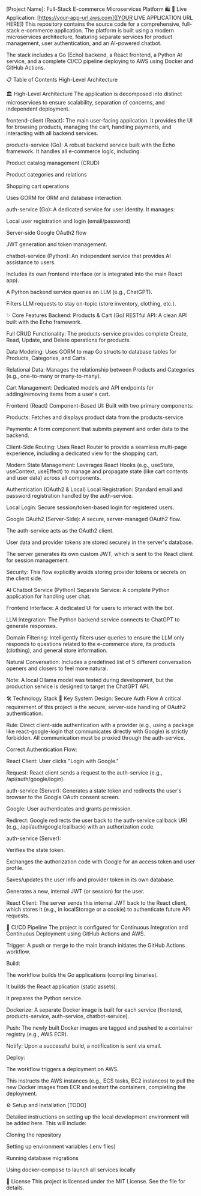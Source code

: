 [Project Name]: Full-Stack E-commerce Microservices Platform 🛍️
🚀 Live Application: [https://your-app-url.aws.com]([YOUR LIVE APPLICATION URL HERE])
This repository contains the source code for a comprehensive, full-stack e-commerce application. The platform is built using a modern microservices architecture, featuring separate services for product management, user authentication, and an AI-powered chatbot.

The stack includes a Go (Echo) backend, a React frontend, a Python AI service, and a complete CI/CD pipeline deploying to AWS using Docker and GitHub Actions.

📋 Table of Contents
High-Level Architecture











🏛️ High-Level Architecture
The application is decomposed into distinct microservices to ensure scalability, separation of concerns, and independent deployment.

frontend-client (React): The main user-facing application. It provides the UI for browsing products, managing the cart, handling payments, and interacting with all backend services.

products-service (Go): A robust backend service built with the Echo framework. It handles all e-commerce logic, including:

Product catalog management (CRUD)

Product categories and relations

Shopping cart operations

Uses GORM for ORM and database interaction.

auth-service (Go): A dedicated service for user identity. It manages:

Local user registration and login (email/password)

Server-side Google OAuth2 flow

JWT generation and token management.

chatbot-service (Python): An independent service that provides AI assistance to users.

Includes its own frontend interface (or is integrated into the main React app).

A Python backend service queries an LLM (e.g., ChatGPT).

Filters LLM requests to stay on-topic (store inventory, clothing, etc.).

✨ Core Features
Backend: Products & Cart (Go)
RESTful API: A clean API built with the Echo framework.

Full CRUD Functionality: The products-service provides complete Create, Read, Update, and Delete operations for products.

Data Modeling: Uses GORM to map Go structs to database tables for Products, Categories, and Carts.

Relational Data: Manages the relationship between Products and Categories (e.g., one-to-many or many-to-many).

Cart Management: Dedicated models and API endpoints for adding/removing items from a user's cart.

Frontend (React)
Component-Based UI: Built with two primary components:

Products: Fetches and displays product data from the products-service.

Payments: A form component that submits payment and order data to the backend.

Client-Side Routing: Uses React Router to provide a seamless multi-page experience, including a dedicated view for the shopping cart.

Modern State Management: Leverages React Hooks (e.g., useState, useContext, useEffect) to manage and propagate state (like cart contents and user data) across all components.

Authentication (OAuth2 & Local)
Local Registration: Standard email and password registration handled by the auth-service.

Local Login: Secure session/token-based login for registered users.

Google OAuth2 (Server-Side): A secure, server-managed OAuth2 flow.

The auth-service acts as the OAuth2 client.

User data and provider tokens are stored securely in the server's database.

The server generates its own custom JWT, which is sent to the React client for session management.

Security: This flow explicitly avoids storing provider tokens or secrets on the client side.

AI Chatbot Service (Python)
Separate Service: A complete Python application for handling user chat.

Frontend Interface: A dedicated UI for users to interact with the bot.

LLM Integration: The Python backend service connects to ChatGPT to generate responses.

Domain Filtering: Intelligently filters user queries to ensure the LLM only responds to questions related to the e-commerce store, its products (clothing), and general store information.

Natural Conversation: Includes a predefined list of 5 different conversation openers and closers to feel more natural.

Note: A local Ollama model was tested during development, but the production service is designed to target the ChatGPT API.

🛠️ Technology Stack
🔑 Key System Design: Secure Auth Flow
A critical requirement of this project is the secure, server-side handling of OAuth2 authentication.

Rule: Direct client-side authentication with a provider (e.g., using a package like react-google-login that communicates directly with Google) is strictly forbidden. All communication must be proxied through the auth-service.

Correct Authentication Flow:

React Client: User clicks "Login with Google."

Request: React client sends a request to the auth-service (e.g., /api/auth/google/login).

auth-service (Server): Generates a state token and redirects the user's browser to the Google OAuth consent screen.

Google: User authenticates and grants permission.

Redirect: Google redirects the user back to the auth-service callback URI (e.g., /api/auth/google/callback) with an authorization code.

auth-service (Server):

Verifies the state token.

Exchanges the authorization code with Google for an access token and user profile.

Saves/updates the user info and provider token in its own database.

Generates a new, internal JWT (or session) for the user.

React Client: The server sends this internal JWT back to the React client, which stores it (e.g., in localStorage or a cookie) to authenticate future API requests.

🚀 CI/CD Pipeline
The project is configured for Continuous Integration and Continuous Deployment using GitHub Actions and AWS.

Trigger: A push or merge to the main branch initiates the GitHub Actions workflow.

Build:

The workflow builds the Go applications (compiling binaries).

It builds the React application (static assets).

It prepares the Python service.

Dockerize: A separate Docker image is built for each service (frontend, products-service, auth-service, chatbot-service).

Push: The newly built Docker images are tagged and pushed to a container registry (e.g., AWS ECR).

Notify: Upon a successful build, a notification is sent via email.

Deploy:

The workflow triggers a deployment on AWS.

This instructs the AWS instances (e.g., ECS tasks, EC2 instances) to pull the new Docker images from ECR and restart the containers, completing the deployment.

⚙️ Setup and Installation
[TODO]

Detailed instructions on setting up the local development environment will be added here. This will include:

Cloning the repository

Setting up environment variables (.env files)

Running database migrations

Using docker-compose to launch all services locally

📄 License
This project is licensed under the MIT License. See the file for details.
